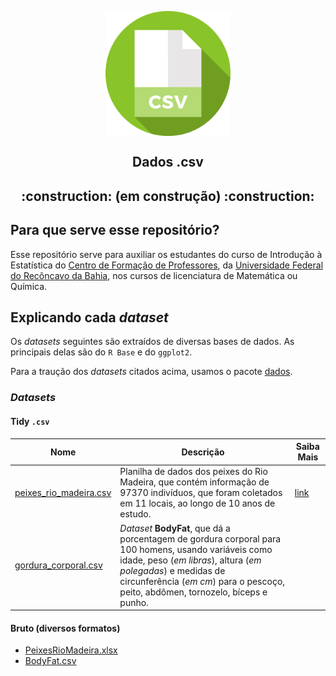 <p align = "center">
   <img 
        width = "200px"
        align = "center"
        src   = "/img/csv_logo.svg"
        alt   = "dados_csv"
   >
  <h2 align = "center">
      Dados .csv
  </h2>
  <h2 align = "center">
      :construction: (em construção) :construction:
  </h2>
</p>

## Para que serve esse repositório?

Esse repositório serve para auxiliar os estudantes do curso de Introdução à Estatística do [Centro de Formação de Professores][CFP], da [Universidade Federal do Recôncavo da Bahia][UFRB], nos cursos de licenciatura de Matemática ou Química.

[CFP]: https://www.ufrb.edu.br/cfp
[UFRB]: https://www.ufrb.edu.br/portal

## Explicando cada *dataset*
Os *datasets* seguintes são extraídos de diversas bases de dados.
As principais delas são do `R Base` e do `ggplot2`.

Para a traução dos *datasets* citados acima, usamos o pacote [dados](https://github.com/cienciadedatos/dados).

### *Datasets* 

#### Tidy `.csv`

Nome | Descrição  | Saiba Mais
---- | ---------- | ---------- 
[peixes_rio_madeira.csv](dados/tidy_csv/peixes_rio_madeira.csv) | Planilha de dados dos peixes do Rio Madeira, que contém informação de 97370 indivíduos, que foram coletados em 11 locais, ao longo de 10 anos de estudo. | [link](https://www.santoantonioenergia.com.br/peixesdoriomadeira/index.html)
[gordura_corporal.csv](dados/tidy_csv/gordura_corporal.csv) | _Dataset_ **BodyFat**, que dá a porcentagem de gordura corporal para 100 homens, usando variáveis como idade, peso (_em libras_), altura (_em polegadas_) e medidas de circunferência (_em cm_) para o pescoço, peito, abdômen, tornozelo, bíceps e punho.


#### Bruto (diversos formatos) 

+ [PeixesRioMadeira.xlsx](dados/brutos/PeixesRioMadeira.xlsx)  
+ [BodyFat.csv](dados/brutos/BodyFat.csv)


